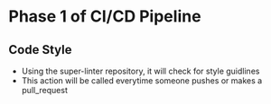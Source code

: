 # Phase 1 of CI/CD Pipeline

## Code Style
- Using the super-linter repository, it will check for style guidlines
- This action will be called everytime someone pushes or makes a pull_request

## 